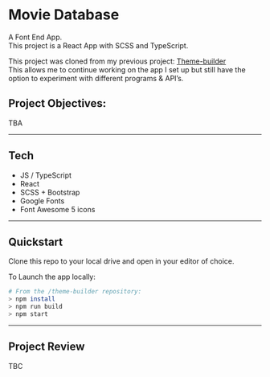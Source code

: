 # Movie Database

A Font End App.  
This project is a React App with SCSS and TypeScript. 
  
This project was cloned from my previous project: [Theme-builder](https://github.com/JoshDavies/theme-builder)   
This allows me to continue working on the app I set up but still have the option to experiment with different programs & API’s.
   
## Project Objectives:   
TBA
  
----------------
## Tech  
- JS / TypeScript  
- React  
- SCSS + Bootstrap  
- Google Fonts  
- Font Awesome 5 icons    

----------------
## Quickstart
Clone this repo to your local drive and open in your editor of choice.  

To Launch the app locally:  
```bash
# From the /theme-builder repository:
> npm install
> npm run build
> npm start
```
  
-----------
## Project Review  

TBC

